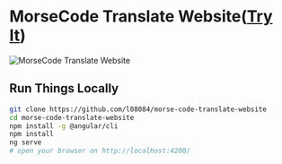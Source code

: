 # MorseCode Translate Website([Try It](https://l08084.github.io/morse-code-translate-website/))

![MorseCode Translate Website](resources/)

## Run Things Locally

```bash
git clone https://github.com/l08084/morse-code-translate-website
cd morse-code-translate-website
npm install -g @angular/cli
npm install
ng serve
# open your browser on http://localhost:4200/
```
